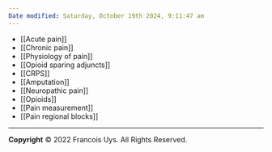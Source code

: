 ```yaml
---
Date modified: Saturday, October 19th 2024, 9:11:47 am
---
```


- [[Acute pain]]
- [[Chronic pain]]
- [[Physiology of pain]]
- [[Opioid sparing adjuncts]]
- [[CRPS]]
- [[Amputation]]
- [[Neuropathic pain]]
- [[Opioids]]
- [[Pain measurement]]
- [[Pain regional blocks]]


---

**Copyright**
© 2022 Francois Uys. All Rights Reserved.
